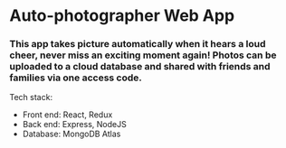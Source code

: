 # Auto-photographer Web App

### This app takes picture automatically when it hears a loud cheer, never miss an exciting moment again! Photos can be uploaded to a cloud database and shared with friends and families via one access code.

Tech stack:
- Front end: React, Redux
- Back end: Express, NodeJS
- Database: MongoDB Atlas

